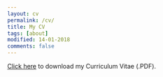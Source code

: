 ```yaml
---
layout: cv
permalink: /cv/
title: My CV
tags: [about]
modified: 14-01-2018
comments: false
---
```


[Click here](https://www.dropbox.com/s/hk4bz7swbk4n43i/Resume.pdf?dl=0) to download my Curriculum Vitae (.PDF).

